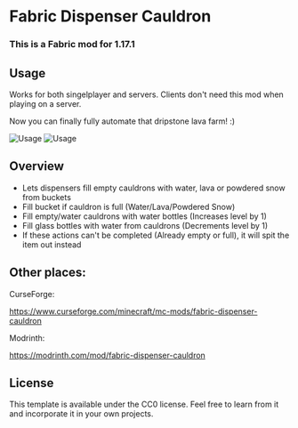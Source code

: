 
# Fabric Dispenser Cauldron

### This is a Fabric mod for 1.17.1

## Usage

Works for both singelplayer and servers. Clients don't need this mod when playing on a server.

Now you can finally fully automate that dripstone lava farm! :)

![Usage](./usage.gif)
![Usage](./usage_snow.gif)

## Overview

* Lets dispensers fill empty cauldrons with water, lava or powdered snow from buckets
* Fill bucket if cauldron is full (Water/Lava/Powdered Snow)
* Fill empty/water cauldrons with water bottles (Increases level by 1)
* Fill glass bottles with water from cauldrons (Decrements level by 1)
* If these actions can't be completed (Already empty or full), it will spit the item out instead

## Other places:
CurseForge:

https://www.curseforge.com/minecraft/mc-mods/fabric-dispenser-cauldron

Modrinth:

https://modrinth.com/mod/fabric-dispenser-cauldron

## License

This template is available under the CC0 license. Feel free to learn from it and incorporate it in your own projects.
